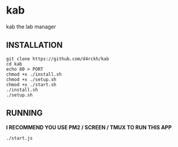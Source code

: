 # kab
kab the lab manager
 

## INSTALLATION

```
git clone https://github.com/d4rckh/kab
cd kab
echo 80 > PORT
chmod +x ./install.sh
chmod +x ./setup.sh
chmod +x ./start.sh
./install.sh
./setup.sh
```

## RUNNING

**I RECOMMEND YOU USE PM2 / SCREEN / TMUX TO RUN THIS APP**

```
./start.js
```